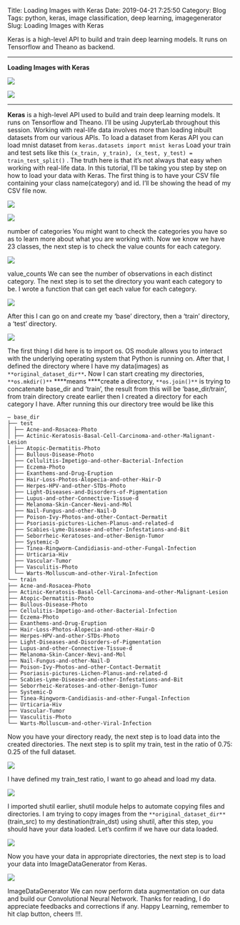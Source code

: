 Title: Loading Images with Keras
Date: 2019-04-21 7:25:50
Category: Blog
Tags: python, keras, image classification, deep learning, imagegenerator
Slug: Loading Images with Keras

Keras is a high-level API to build and train deep learning models. It runs on Tensorflow and Theano as backend.

----------

**Loading Images with Keras**

![](https://cdn-images-1.medium.com/max/800/0*90NS2eJLUrfzhzlL.png)


![](https://egghead.io/courses/fully-connected-neural-networks-with-keras)

----------

**Keras** is a high-level API used to build and train deep learning models. It runs on Tensorflow and Theano.
I’ll be using JupyterLab throughout this session. Working with real-life data involves more than loading inbuilt datasets from our various APIs. To load a dataset from Keras API you can load mnist dataset from `keras.datasets import mnist keras`
Load your train and test sets like this `(x_train, y_train), (x_test, y_test) = train_test_split()` .
The truth here is that it’s not always that easy when working with real-life data. In this tutorial, I’ll be taking you step by step on how to load your data with Keras.
The first thing is to have your CSV file containing your class name(category) and id. I’ll be showing the head of my CSV file now.

![](https://cdn-images-1.medium.com/max/800/1*gZ_DHzOqizQn9fHMhyZ7Xg.png)

![](https://cdn-images-1.medium.com/max/800/1*1xpCZbtZB_4lagHlEqDoGA.png)


number of categories
You might want to check the categories you have so as to learn more about what you are working with. Now we know we have 23 classes, the next step is to check the value counts for each category.

![](https://cdn-images-1.medium.com/max/800/1*AVbD9i6al6-SYB7asg0vYw.png)


value_counts
We can see the number of observations in each distinct category. The next step is to set the directory you want each category to be. I wrote a function that can get each value for each category.

![](https://cdn-images-1.medium.com/max/800/1*K2_yc6O2mGpFvh-xScO8hw.png)


After this I can go on and create my ‘base’ directory, then a ‘train’ directory, a ‘test’ directory.

![](https://cdn-images-1.medium.com/max/800/1*ls7SknEHadEaq_ZALVEm_A.png)


The first thing I did here is to import os. OS module allows you to interact with the underlying operating system that Python is running on.
After that, I defined the directory where I have my data(images) as `**original_dataset_dir**`**.** Now I can start creating my directories, `**os.mkdir()**` ****means ****create a directory, `**os.join()**` is trying to concatenate base_dir and ‘train’, the result from this will be ‘base_dir/train’, from train directory create earlier then I created a directory for each category I have. After running this our directory tree would be like this


    — base_dir
    ├── test
    │ ├── Acne-and-Rosacea-Photo
    │ ├── Actinic-Keratosis-Basal-Cell-Carcinoma-and-other-Malignant-Lesion
    │ ├── Atopic-Dermatitis-Photo
    │ ├── Bullous-Disease-Photo
    │ ├── Cellulitis-Impetigo-and-other-Bacterial-Infection
    │ ├── Eczema-Photo
    │ ├── Exanthems-and-Drug-Eruption
    │ ├── Hair-Loss-Photos-Alopecia-and-other-Hair-D
    │ ├── Herpes-HPV-and-other-STDs-Photo
    │ ├── Light-Diseases-and-Disorders-of-Pigmentation
    │ ├── Lupus-and-other-Connective-Tissue-d
    │ ├── Melanoma-Skin-Cancer-Nevi-and-Mol
    │ ├── Nail-Fungus-and-other-Nail-D
    │ ├── Poison-Ivy-Photos-and-other-Contact-Dermatit
    │ ├── Psoriasis-pictures-Lichen-Planus-and-related-d
    │ ├── Scabies-Lyme-Disease-and-other-Infestations-and-Bit
    │ ├── Seborrheic-Keratoses-and-other-Benign-Tumor
    │ ├── Systemic-D
    │ ├── Tinea-Ringworm-Candidiasis-and-other-Fungal-Infection
    │ ├── Urticaria-Hiv
    │ ├── Vascular-Tumor
    │ ├── Vasculitis-Photo
    │ └── Warts-Molluscum-and-other-Viral-Infection
    └── train
    ├── Acne-and-Rosacea-Photo
    ├── Actinic-Keratosis-Basal-Cell-Carcinoma-and-other-Malignant-Lesion
    ├── Atopic-Dermatitis-Photo
    ├── Bullous-Disease-Photo
    ├── Cellulitis-Impetigo-and-other-Bacterial-Infection
    ├── Eczema-Photo
    ├── Exanthems-and-Drug-Eruption
    ├── Hair-Loss-Photos-Alopecia-and-other-Hair-D
    ├── Herpes-HPV-and-other-STDs-Photo
    ├── Light-Diseases-and-Disorders-of-Pigmentation
    ├── Lupus-and-other-Connective-Tissue-d
    ├── Melanoma-Skin-Cancer-Nevi-and-Mol
    ├── Nail-Fungus-and-other-Nail-D
    ├── Poison-Ivy-Photos-and-other-Contact-Dermatit
    ├── Psoriasis-pictures-Lichen-Planus-and-related-d
    ├── Scabies-Lyme-Disease-and-other-Infestations-and-Bit
    ├── Seborrheic-Keratoses-and-other-Benign-Tumor
    ├── Systemic-D
    ├── Tinea-Ringworm-Candidiasis-and-other-Fungal-Infection
    ├── Urticaria-Hiv
    ├── Vascular-Tumor
    ├── Vasculitis-Photo
    └── Warts-Molluscum-and-other-Viral-Infection

Now you have your directory ready, the next step is to load data into the created directories. The next step is to split my train, test in the ratio of 0.75: 0.25 of the full dataset.

![](https://cdn-images-1.medium.com/max/800/1*HzeEsGVIEQL_wJrYRI-fDg.png)


I have defined my train_test ratio, I want to go ahead and load my data.

![](https://cdn-images-1.medium.com/max/800/1*TGmEnLEGiJ0qFqP9C9NqSw.png)


I imported shutil earlier, shutil module helps to automate copying files and directories. I am trying to copy images from the `**original_dataset_dir**`(train_src) to my destination(train_dst) using shutil, after this step, you should have your data loaded.
Let’s confirm if we have our data loaded.

![](https://cdn-images-1.medium.com/max/800/1*yoA-VEXKfIzMXNEbRy7Czg.png)


Now you have your data in appropriate directories, the next step is to load your data into ImageDataGenerator from Keras.

![](https://cdn-images-1.medium.com/max/800/1*Yg21ARJplVnc5rgzSh276Q.png)


ImageDataGenerator
We can now perform data augmentation on our data and build our Convolutional Neural Network.
Thanks for reading, I do appreciate feedbacks and corrections if any.
Happy Learning, remember to hit clap button, cheers !!!.

